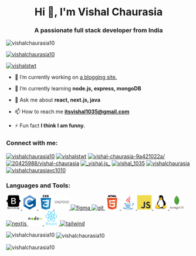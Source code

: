 <!-- ![MasterHead](./github_banner.gif) -->
<h1 align="center">Hi 👋, I'm Vishal Chaurasia</h1>
<h3 align="center">A passionate full stack developer from India</h3>
<p align="center">
<!-- <img alt="Coding" width="400" src="https://cdn.dribbble.com/users/1059583/screenshots/4171367/media/34e69eb61a7bd8dea1c957a8b82605a7.gif"/> -->
<p/>

<p align="left"> <img src="https://komarev.com/ghpvc/?username=vishalchaurasia10&label=Profile%20views&color=0e75b6&style=flat" alt="vishalchaurasia10" /> </p>

<p align="left"> <a href="https://github.com/ryo-ma/github-profile-trophy"><img src="https://github-profile-trophy.vercel.app/?username=vishalchaurasia10" alt="vishalchaurasia10" /></a> </p>

<p align="left"> <a href="https://twitter.com/vishalstwt" target="blank"><img src="https://img.shields.io/twitter/follow/vishalstwt?logo=twitter&style=for-the-badge" alt="vishalstwt" /></a> </p>

- 🔭 I’m currently working on [a blogging site.](https://github.com/vishalchaurasia10/BlogSite)

- 🌱 I’m currently learning **node.js, express, mongoDB**

- 💬 Ask me about **react, next.js, java**

- 📫 How to reach me **itsvishal1035@gmail.com**

- ⚡ Fun fact **I think I am funny.**

<h3 align="left">Connect with me:</h3>
<p align="left">
<a href="https://dev.to/vishalchaurasia10" target="blank"><img align="center" src="https://raw.githubusercontent.com/rahuldkjain/github-profile-readme-generator/master/src/images/icons/Social/devto.svg" alt="vishalchaurasia10" height="30" width="40" /></a>
<a href="https://twitter.com/vishalstwt" target="blank"><img align="center" src="https://raw.githubusercontent.com/rahuldkjain/github-profile-readme-generator/master/src/images/icons/Social/twitter.svg" alt="vishalstwt" height="30" width="40" /></a>
<a href="https://linkedin.com/in/vishal-chaurasia-9a421022a/" target="blank"><img align="center" src="https://raw.githubusercontent.com/rahuldkjain/github-profile-readme-generator/master/src/images/icons/Social/linked-in-alt.svg" alt="vishal-chaurasia-9a421022a/" height="30" width="40" /></a>
<a href="https://stackoverflow.com/users/20425988/vishal-chaurasia" target="blank"><img align="center" src="https://raw.githubusercontent.com/rahuldkjain/github-profile-readme-generator/master/src/images/icons/Social/stack-overflow.svg" alt="20425988/vishal-chaurasia" height="30" width="40" /></a>
<a href="https://instagram.com/_vishal.js_" target="blank"><img align="center" src="https://raw.githubusercontent.com/rahuldkjain/github-profile-readme-generator/master/src/images/icons/Social/instagram.svg" alt="_vishal.js_" height="30" width="40" /></a>
<a href="https://www.codechef.com/users/vishal_1035" target="blank"><img align="center" src="https://cdn.jsdelivr.net/npm/simple-icons@3.1.0/icons/codechef.svg" alt="vishal_1035" height="30" width="40" /></a>
<a href="https://www.leetcode.com/vishalchaurasia" target="blank"><img align="center" src="https://raw.githubusercontent.com/rahuldkjain/github-profile-readme-generator/master/src/images/icons/Social/leet-code.svg" alt="vishalchaurasia" height="30" width="40" /></a>
<a href="https://auth.geeksforgeeks.org/user/vishalchaurasiavc1010" target="blank"><img align="center" src="https://raw.githubusercontent.com/rahuldkjain/github-profile-readme-generator/master/src/images/icons/Social/geeks-for-geeks.svg" alt="vishalchaurasiavc1010" height="30" width="40" /></a>
</p>

<h3 align="left">Languages and Tools:</h3>
<p align="left"> <a href="https://getbootstrap.com" target="_blank" rel="noreferrer"> <img src="https://raw.githubusercontent.com/devicons/devicon/master/icons/bootstrap/bootstrap-plain-wordmark.svg" alt="bootstrap" width="40" height="40"/> </a> <a href="https://www.cprogramming.com/" target="_blank" rel="noreferrer"> <img src="https://raw.githubusercontent.com/devicons/devicon/master/icons/c/c-original.svg" alt="c" width="40" height="40"/> </a> <a href="https://www.w3schools.com/css/" target="_blank" rel="noreferrer"> <img src="https://raw.githubusercontent.com/devicons/devicon/master/icons/css3/css3-original-wordmark.svg" alt="css3" width="40" height="40"/> </a> <a href="https://expressjs.com" target="_blank" rel="noreferrer"> <img src="https://raw.githubusercontent.com/devicons/devicon/master/icons/express/express-original-wordmark.svg" alt="express" width="40" height="40"/> </a> <a href="https://www.figma.com/" target="_blank" rel="noreferrer"> <img src="https://www.vectorlogo.zone/logos/figma/figma-icon.svg" alt="figma" width="40" height="40"/> </a> <a href="https://git-scm.com/" target="_blank" rel="noreferrer"> <img src="https://www.vectorlogo.zone/logos/git-scm/git-scm-icon.svg" alt="git" width="40" height="40"/> </a> <a href="https://www.w3.org/html/" target="_blank" rel="noreferrer"> <img src="https://raw.githubusercontent.com/devicons/devicon/master/icons/html5/html5-original-wordmark.svg" alt="html5" width="40" height="40"/> </a> <a href="https://www.java.com" target="_blank" rel="noreferrer"> <img src="https://raw.githubusercontent.com/devicons/devicon/master/icons/java/java-original.svg" alt="java" width="40" height="40"/> </a> <a href="https://developer.mozilla.org/en-US/docs/Web/JavaScript" target="_blank" rel="noreferrer"> <img src="https://raw.githubusercontent.com/devicons/devicon/master/icons/javascript/javascript-original.svg" alt="javascript" width="40" height="40"/> </a> <a href="https://www.linux.org/" target="_blank" rel="noreferrer"> <img src="https://raw.githubusercontent.com/devicons/devicon/master/icons/linux/linux-original.svg" alt="linux" width="40" height="40"/> </a> <a href="https://www.mongodb.com/" target="_blank" rel="noreferrer"> <img src="https://raw.githubusercontent.com/devicons/devicon/master/icons/mongodb/mongodb-original-wordmark.svg" alt="mongodb" width="40" height="40"/> </a> <a href="https://nextjs.org/" target="_blank" rel="noreferrer"> <img src="https://cdn.worldvectorlogo.com/logos/nextjs-2.svg" alt="nextjs" width="40" height="40"/> </a> <a href="https://nodejs.org" target="_blank" rel="noreferrer"> <img src="https://raw.githubusercontent.com/devicons/devicon/master/icons/nodejs/nodejs-original-wordmark.svg" alt="nodejs" width="40" height="40"/> </a> <a href="https://reactjs.org/" target="_blank" rel="noreferrer"> <img src="https://raw.githubusercontent.com/devicons/devicon/master/icons/react/react-original-wordmark.svg" alt="react" width="40" height="40"/> </a> <a href="https://tailwindcss.com/" target="_blank" rel="noreferrer"> <img src="https://www.vectorlogo.zone/logos/tailwindcss/tailwindcss-icon.svg" alt="tailwind" width="40" height="40"/> </a> </p>

<p><img align="left" src="https://github-readme-stats.vercel.app/api/top-langs?username=vishalchaurasia10&show_icons=true&locale=en&layout=compact" alt="vishalchaurasia10" /></p>

<p>&nbsp;<img align="center" src="https://github-readme-stats.vercel.app/api?username=vishalchaurasia10&show_icons=true&locale=en" alt="vishalchaurasia10" /></p>

<p><img align="center" src="https://github-readme-streak-stats.herokuapp.com/?user=vishalchaurasia10&" alt="vishalchaurasia10" /></p>
